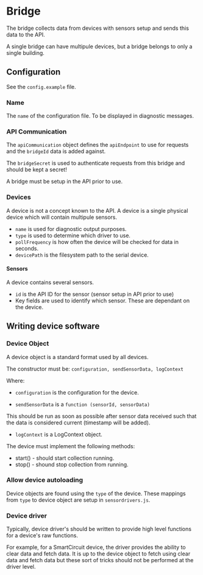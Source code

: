 # Bridge

The bridge collects data from devices with sensors setup and sends this data to the API.

A single bridge can have multipule devices, but a bridge belongs to only a single building.

## Configuration

See the ``config.example`` file.

### Name
The ``name`` of the configuration file. To be displayed in diagnostic messages.

### API Communication
The ``apiCommunication`` object defines the ``apiEndpoint`` to use for requests and the ``bridgeId`` data is added against.

The ``bridgeSecret`` is used to authenticate requests from this bridge and should be kept a secret!

A bridge must be setup in the API prior to use.

### Devices
A device is not a concept known to the API. A device is a single physical device which will contain multipule sensors.

- ``name`` is used for diagnostic output purposes.
- ``type`` is used to determine which driver to use.
- ``pollFrequency`` is how often the device will be checked for data in seconds.
- ``devicePath`` is the filesystem path to the serial device.

#### Sensors
A device contains several sensors.

- ``id`` is the API ID for the sensor (sensor setup in API prior to use)
- Key fields are used to identify which sensor. These are dependant on the device.

## Writing device software
### Device Object
A device object is a standard format used by all devices.

The constructor must be:
``configuration, sendSensorData, logContext``

Where:
- ``configuration`` is the configuration for the device.

- ``sendSensorData`` is a ``function (sensorId, sensorData)``

This should be run as soon as possible after sensor data received such that the data is considered current (timestamp will be added).
 
- ``logContext`` is a LogContext object.

The device must implement the following methods:

- start() - should start collection running.
- stop() - shound stop collection from running.
 
### Allow device autoloading
Device objects are found using the ``type`` of the device. These mappings from ``type`` to device object are setup in ``sensordrivers.js``.

### Device driver
Typically, device driver's should be written to provide high level functions for a device's raw functions.

For example, for a SmartCircuit device, the driver provides the ability to clear data and fetch data. It is up to the device object to fetch using clear data and fetch data but these sort of tricks should not be performed at the driver level.